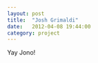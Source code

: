 ```yaml
---
layout: post
title:  "Josh Grimaldi"
date:   2012-04-08 19:44:00
category: project
---
```


Yay Jono!